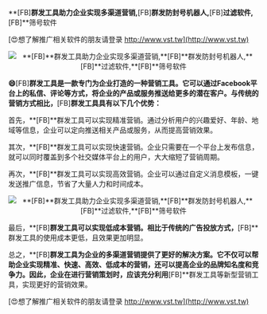 **[FB]**群发工具助力企业实现多渠道营销,**[FB]**群发防封号机器人,**[FB]**过滤软件,**[FB]**筛号软件

[😍想了解推广相关软件的朋友请登录 http://www.vst.tw](http://www.vst.tw)

 <center><img src="https://vst.tw/MP4/tuiguang/png/1.png" alt="**[FB]**群发工具助力企业实现多渠道营销,**[FB]**群发防封号机器人,**[FB]**过滤软件,**[FB]**筛号软件"></center>

**😄**[FB]**群发工具是一款专门为企业打造的一种营销工具。它可以通过Facebook平台上的私信、评论等方式，将企业的产品或服务推送给更多的潜在客户。与传统的营销方式相比，**[FB]**群发工具具有以下几个优势：**

首先，**[FB]**群发工具可以实现精准营销。通过分析用户的兴趣爱好、年龄、地域等信息，企业可以定向推送相关产品或服务，从而提高营销效果。

其次，**[FB]**群发工具可以实现快速营销。企业只需要在一个平台上发布信息，就可以同时覆盖到多个社交媒体平台上的用户，大大缩短了营销周期。

再次，**[FB]**群发工具可以实现高效营销。企业可以通过自定义消息模板，一键发送推广信息，节省了大量人力和时间成本。

 <center><img src="https://vst.tw/MP4/tuiguang/png/7.png" alt="**[FB]**群发工具助力企业实现多渠道营销,**[FB]**群发防封号机器人,**[FB]**过滤软件,**[FB]**筛号软件"></center>

最后，**[FB]**群发工具可以实现低成本营销。相比于传统的广告投放方式，**[FB]**群发工具的使用成本更低，且效果更加明显。

总之，**[FB]**群发工具为企业的多渠道营销提供了更好的解决方案。它不仅可以帮助企业实现精准、快速、高效、低成本的营销，还可以提高企业的品牌知名度和竞争力。因此，企业在进行营销策划时，应该充分利用**[FB]**群发工具等新型营销工具，实现更好的营销效果。

[😍想了解推广相关软件的朋友请登录 http://www.vst.tw](http://www.vst.tw)



